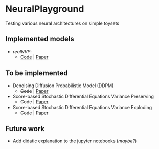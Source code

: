 # NeuralPlayground

Testing various neural architectures on simple toysets

## Implemented models
- *realNVP*: 
    - [Code](https://github.com/JRCSAVSN/NeuralPlayground/blob/497e61b68ea3da46d9a8a64b13e0c28a6b3061e2/realNVP.ipynb) | [Paper](https://arxiv.org/abs/1605.08803)

## To be implemented
- Denoising Diffusion Probabilistic Model (DDPM)
    - ~~Code~~ | [Paper](https://arxiv.org/pdf/2006.11239.pdf)
- Score-based Stochastic Differential Equations Variance Preserving
    - ~~Code~~ | [Paper](https://arxiv.org/pdf/2011.13456.pdf)
- Score-based Stochastic Differential Equations Variance Exploding
    - ~~Code~~ | [Paper](https://arxiv.org/pdf/2011.13456.pdf)

## Future work
- Add didatic explanation to the jupyter notebooks (*maybe?*)
